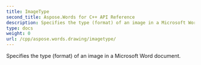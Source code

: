 ```yaml
---
title: ImageType
second_title: Aspose.Words for C++ API Reference
description: Specifies the type (format) of an image in a Microsoft Word document. 
type: docs
weight: 0
url: /cpp/aspose.words.drawing/imagetype/
---
```


Specifies the type (format) of an image in a Microsoft Word document. 

